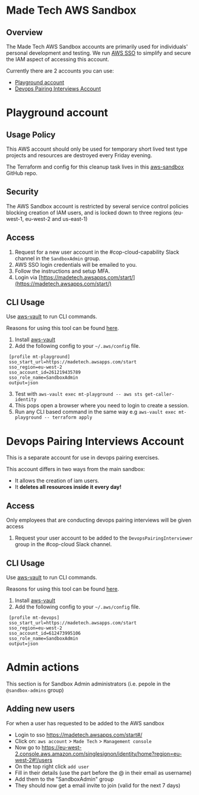 # Made Tech AWS Sandbox

## Overview

The Made Tech AWS Sandbox accounts are primarily used for individuals' personal development and testing. We run [AWS SSO](https://aws.amazon.com/single-sign-on/) to simplify and secure the IAM aspect of accessing this account.

Currently there are 2 accounts you can use:
- [Playground account](#playground-account)
- [Devops Pairing Interviews Account](#devops-pairing-interviews-account)

# Playground account

## Usage Policy

This AWS account should only be used for temporary short lived test type projects and resources are destroyed every Friday evening.

The Terraform and config for this cleanup task lives in this [aws-sandbox](https://github.com/madetech/aws-sandbox) GitHub repo.

## Security

The AWS Sandbox account is restricted by several service control policies blocking creation of IAM users, and is locked down to three regions (eu-west-1, eu-west-2 and us-east-1)

## Access

1. Request for a new user account in the #cop-cloud-capability Slack channel in the `SandboxAdmin` group.
2. AWS SSO login credentials will be emailed to you.
3. Follow the instructions and setup MFA.
4. Login via [https://madetech.awsapps.com/start/](https://madetech.awsapps.com/start/)

## CLI Usage

Use [aws-vault](https://github.com/99designs/aws-vault) to run CLI commands.

Reasons for using this tool can be found [here](https://github.com/99designs/aws-vault#how-it-works).

1. Install [aws-vault](https://github.com/99designs/aws-vault#installing)
2. Add the following config to your `~/.aws/config` file.

```
 [profile mt-playground]
 sso_start_url=https://madetech.awsapps.com/start
 sso_region=eu-west-2
 sso_account_id=261219435789
 sso_role_name=SandboxAdmin
 output=json
 ```
 
 3. Test with `aws-vault exec mt-playground -- aws sts get-caller-identity`
 4. This pops open a browser where you need to login to create a session.
 5. Run any CLI based command in the same way e.g `aws-vault exec mt-playground -- terraform apply`

# Devops Pairing Interviews Account
This is a separate account for use in devops pairing exercises. 

This account differs in two ways from the main sandbox:
- It allows the creation of iam users. 
- It **deletes all resources inside it every day!**

## Access
Only employees that are conducting devops pairing interviews will be given access

1. Request your user account to be added to the `DevopsPairingInterviewer` group in the #cop-cloud Slack channel.

## CLI Usage

Use [aws-vault](https://github.com/99designs/aws-vault) to run CLI commands.

Reasons for using this tool can be found [here](https://github.com/99designs/aws-vault#how-it-works).

1. Install [aws-vault](https://github.com/99designs/aws-vault#installing)
2. Add the following config to your `~/.aws/config` file.

```
 [profile mt-devops]
 sso_start_url=https://madetech.awsapps.com/start
 sso_region=eu-west-2
 sso_account_id=612473995106
 sso_role_name=SandboxAdmin
 output=json
 ```

# Admin actions
This section is for Sandbox Admin administrators (i.e. pepole in the `@sandbox-admins` group)

## Adding new users
For when a user has requested to be added to the AWS sandbox
- Login to sso https://madetech.awsapps.com/start#/
- Click on: `aws account` > `Made Tech` > `Management console`
- Now go to https://eu-west-2.console.aws.amazon.com/singlesignon/identity/home?region=eu-west-2#!/users
- On the top right click `add user`
- Fill in their details (use the part before the @ in their email as username)
- Add them to the "SandboxAdmin" group
- They should now get a email invite to join (valid for the next 7 days)


